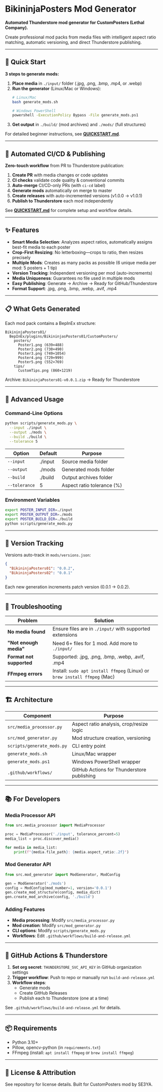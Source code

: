 # BikininjaPosters Mod Generator

**Automated Thunderstore mod generator for CustomPosters (Lethal Company).**

Create professional mod packs from media files with intelligent aspect ratio matching, automatic versioning, and direct Thunderstore publishing.

---

## 🚀 Quick Start

**3 steps to generate mods:**

1. **Place media** in `./input/` folder (.jpg, .png, .bmp, .mp4, or .webp)
2. **Run the generator** (Linux/Mac or Windows):
   ```bash
   # Linux/Mac
   bash generate_mods.sh
   
   # Windows PowerShell
   powershell -ExecutionPolicy Bypass -File generate_mods.ps1
   ```
3. **Get output** in `./build/` (mod archives) and `./mods/` (full structures)

For detailed beginner instructions, see **[QUICKSTART.md](QUICKSTART.md)**.

---

## 🤖 Automated CI/CD & Publishing

**Zero-touch workflow** from PR to Thunderstore publication:

1. **Create PR** with media changes or code updates
2. **CI checks** validate code quality & conventional commits
3. **Auto-merge** CI/CD-only PRs (with `ci-cd` label)
4. **Generate mods** automatically on merge to master
5. **Create releases** with auto-incremented versions (v1.0.0 → v1.0.1)
6. **Publish to Thunderstore** each mod independently

See **[QUICKSTART.md](QUICKSTART.md)** for complete setup and workflow details.

---

## ✨ Features

- **Smart Media Selection**: Analyzes aspect ratios, automatically assigns best-fit media to each poster
- **Crop-First Resizing**: No letterboxing—crops to ratio, then resizes precisely
- **Multiple Mods**: Creates as many packs as possible (6 unique media per mod: 5 posters + 1 tip)
- **Version Tracking**: Independent versioning per mod (auto-increments)
- **Media Uniqueness**: Guarantees no file used in multiple mods
- **Easy Publishing**: Generate → Archive → Ready for GitHub/Thunderstore
- **Format Support**: .jpg, .png, .bmp, .webp, .avif, .mp4

---

## 📋 What Gets Generated

Each mod pack contains a BepInEx structure:
```
BikininjaPosters01/
  BepInEx/plugins/BikininjasPosters01/CustomPosters/
    posters/
      Poster1.png (639×488)
      Poster2.png (730×490)
      Poster3.png (749×1054)
      Poster4.png (729×999)
      Poster5.png (552×769)
    tips/
      CustomTips.png (860×1219)
```

Archive: `BikininjaPosters01-v0.0.1.zip` → Ready for Thunderstore

---

## 🔧 Advanced Usage

### Command-Line Options
```bash
python scripts/generate_mods.py \
  --input ./input \
  --output ./mods \
  --build ./build \
  --tolerance 5
```

| Option | Default | Purpose |
|--------|---------|---------|
| `--input` | ./input | Source media folder |
| `--output` | ./mods | Generated mods folder |
| `--build` | ./build | Output archives folder |
| `--tolerance` | 5 | Aspect ratio tolerance (%) |

### Environment Variables
```bash
export POSTER_INPUT_DIR=./input
export POSTER_OUTPUT_DIR=./mods
export POSTER_BUILD_DIR=./build
python scripts/generate_mods.py
```

---

## 📁 Version Tracking

Versions auto-track in `mods/versions.json`:
```json
{
  "BikininjaPosters01": "0.0.2",
  "BikininjaPosters02": "0.0.1"
}
```

Each new generation increments patch version (0.0.1 → 0.0.2).

---

## 🐛 Troubleshooting

| Problem | Solution |
|---------|----------|
| **No media found** | Ensure files are in `./input/` with supported extensions |
| **"Not enough media"** | Need 6+ files for 1 mod. Add more to `./input/` |
| **Format not supported** | Supported: .jpg, .png, .bmp, .webp, .avif, .mp4 |
| **FFmpeg errors** | Install: `sudo apt install ffmpeg` (Linux) or `brew install ffmpeg` (Mac) |

---

## 🏗️ Architecture

| Component | Purpose |
|-----------|---------|
| `src/media_processor.py` | Aspect ratio analysis, crop/resize logic |
| `src/mod_generator.py` | Mod structure creation, versioning |
| `scripts/generate_mods.py` | CLI entry point |
| `generate_mods.sh` | Linux/Mac wrapper |
| `generate_mods.ps1` | Windows PowerShell wrapper |
| `.github/workflows/` | GitHub Actions for Thunderstore publishing |

---

## 📚 For Developers

### Media Processor API
```python
from src.media_processor import MediaProcessor

proc = MediaProcessor('./input', tolerance_percent=5)
media_list = proc.discover_media()

for media in media_list:
    print(f"{media.file_path}: {media.aspect_ratio:.2f}")
```

### Mod Generator API
```python
from src.mod_generator import ModGenerator, ModConfig

gen = ModGenerator('./mods')
config = ModConfig(mod_number=1, version='0.0.1')
gen.create_mod_structure(config, media_dict)
gen.create_mod_archive(config, './build')
```

### Adding Features
- **Media processing**: Modify `src/media_processor.py`
- **Mod creation**: Modify `src/mod_generator.py`
- **CLI options**: Modify `scripts/generate_mods.py`
- **Workflows**: Edit `.github/workflows/build-and-release.yml`

---

## 🔐 GitHub Actions & Thunderstore

1. **Set org secret**: `THUNDERSTORE_SVC_API_KEY` in GitHub organization settings
2. **Trigger workflow**: Push to repo or manually run `build-and-release.yml`
3. **Workflow steps**:
   - Generate mods
   - Create GitHub Releases
   - Publish each to Thunderstore (one at a time)

See `.github/workflows/build-and-release.yml` for details.

---

## 📦 Requirements

- Python 3.10+
- Pillow, opencv-python (in `requirements.txt`)
- FFmpeg (install: `apt install ffmpeg` or `brew install ffmpeg`)

---

## 📄 License & Attribution

See repository for license details. Built for CustomPosters mod by SE3YA.
